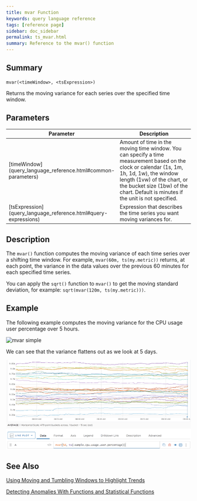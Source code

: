 ```yaml
---
title: mvar Function
keywords: query language reference
tags: [reference page]
sidebar: doc_sidebar
permalink: ts_mvar.html
summary: Reference to the mvar() function
---
```


## Summary

```
mvar(<timeWindow>, <tsExpression>)
```
Returns the moving variance for each series over the specified time window.

## Parameters

<table>
<tbody>
<thead>
<tr><th width="20%">Parameter</th><th width="80%">Description</th></tr>
</thead>
<tr>
<td markdown="span">[timeWindow](query_language_reference.html#common-parameters)</td>
<td>Amount of time in the moving time window. You can specify a time measurement based on the clock or calendar (1s, 1m, 1h, 1d, 1w), the window length (1vw) of the chart, or the bucket size (1bw) of the chart. Default is minutes if the unit is not specified.</td></tr>
<tr>
<td markdown="span"> [tsExpression](query_language_reference.html#query-expressions)</td>
<td>Expression that describes the time series you want moving variances for. </td>
</tr>
</tbody>
</table>

## Description

The `mvar()` function computes the moving variance of each time series over a shifting time window. For example, `mvar(60m, ts(my.metric))` returns, at each point, the variance in the data values over the previous 60 minutes for each specified time series.

You can apply the `sqrt()` function to `mvar()` to get the moving standard deviation, for example: `sqrt(mvar(120m, ts(my.metric)))`.

## Example

The following example computes the moving variance for the CPU usage user percentage over 5 hours.

![mvar simple](images/ts_mvar_simple.png)

We can see that the variance flattens out as we look at 5 days.

![mvar 5d](images/ts_mvar_5d.png)

## See Also

[Using Moving and Tumbling Windows to Highlight Trends](query_language_windows_trends.html)

[Detecting Anomalies With Functions and Statistical Functions](query_language_statistical_functions_anomalies.html)
